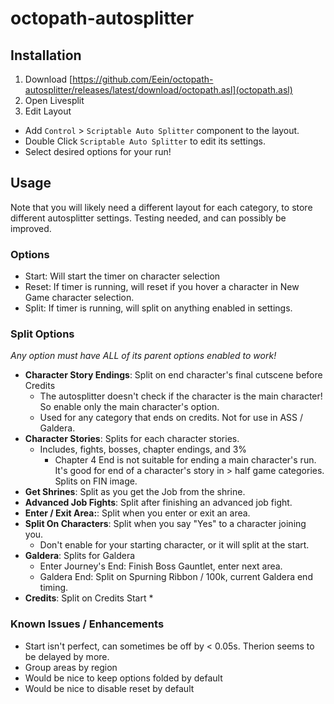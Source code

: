 # octopath-autosplitter
## Installation
 1. Download [https://github.com/Eein/octopath-autosplitter/releases/latest/download/octopath.asl](octopath.asl)
 2. Open Livesplit
 3. Edit Layout
  - Add `Control` > `Scriptable Auto Splitter` component to the layout.
  - Double Click `Scriptable Auto Splitter` to edit its settings.
  - Select desired options for your run!

## Usage
Note that you will likely need a different layout for each category, to store different autosplitter settings. Testing needed, and can possibly be improved.

### Options
- Start: Will start the timer on character selection
- Reset: If timer is running, will reset if you hover a character in New Game character selection.
- Split: If timer is running, will split on anything enabled in settings.

### Split Options
*Any option must have ALL of its parent options enabled to work!*
- **Character Story Endings**: Split on end character's final cutscene before Credits
  * The autosplitter doesn't check if the character is the main character! So enable only the main character's option.
  * Used for any category that ends on credits. Not for use in ASS / Galdera.
- **Character Stories**: Splits for each character stories.
  * Includes, fights, bosses, chapter endings, and 3%
    - Chapter 4 End is not suitable for ending a main character's run. It's good for end of a character's story in > half game categories. Splits on FIN image.
- **Get Shrines**: Split as you get the Job from the shrine.
- **Advanced Job Fights**: Split after finishing an advanced job fight.
- **Enter / Exit Area:**: Split when you enter or exit an area.
- **Split On Characters**: Split when you say "Yes" to a character joining you.
  * Don't enable for your starting character, or it will split at the start.
- **Galdera**: Splits for Galdera
  * Enter Journey's End: Finish Boss Gauntlet, enter next area.
  * Galdera End: Split on Spurning Ribbon / 100k, current Galdera end timing.
- **Credits**: Split on Credits Start
  * 

### Known Issues / Enhancements
 - Start isn't perfect, can sometimes be off by < 0.05s. Therion seems to be delayed by more.
 - Group areas by region
 - Would be nice to keep options folded by default
 - Would be nice to disable reset by default